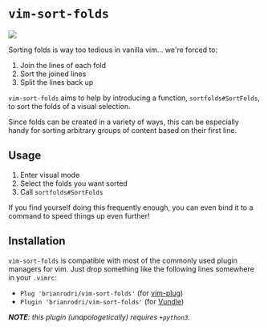 # `vim-sort-folds`

![](https://raw.github.com/obreitwi/vim-sort-folds/master/doc/demo.gif)

Sorting folds is way too tedious in vanilla vim... we're forced to:
 1. Join the lines of each fold
 2. Sort the joined lines
 3. Split the lines back up

`vim-sort-folds` aims to help by introducing a function, `sortfolds#SortFolds`, to sort the folds of a visual selection.

Since folds can be created in a variety of ways, this can be especially handy for sorting arbitrary groups of content based on their first line.


## Usage

 1. Enter visual mode
 2. Select the folds you want sorted
 3. Call `sortfolds#SortFolds`
 
If you find yourself doing this frequently enough, you can even bind it to a command to speed things up even further!


## Installation

`vim-sort-folds` is compatible with most of the commonly used plugin managers for vim. Just drop something like the following lines somewhere in your `.vimrc`:

 - `Plug 'brianrodri/vim-sort-folds'` (for [vim-plug](https://github.com/junegunn/vim-plug))
 - `Plugin 'brianrodri/vim-sort-folds'` (for [Vundle](https://github.com/VundleVim/Vundle.vim))

_**NOTE**: this plugin (unapologetically) requires `+python3`._
